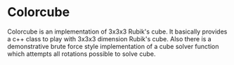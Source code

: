 Colorcube
============

Colorcube is an implementation of 3x3x3 Rubik's cube. It basically provides a c++ class to play with 3x3x3 dimension Rubik's cube. Also there is a demonstrative brute force style implementation of a cube solver function which attempts all rotations possible to solve cube.

